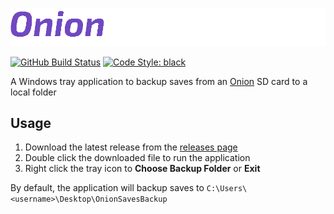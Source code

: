 <!-- Add the image assets/repo-logo.png -->
<p align="center">
  <img src="https://raw.githubusercontent.com/SavageCore/OnionSavesBackup/main/assets/repo-logo.png" alt="OnionSavesBackup" />

[![GitHub Build Status](https://img.shields.io/github/actions/workflow/status/SavageCore/OnionSavesBackup/build.yml?style=flat-square&logo=pytest)](https://github.com/SavageCore/OnionSavesBackup/actions/workflows/build.yml)
[![Code Style: black](https://img.shields.io/badge/code%20style-black-black)](https://pypi.org/project/black/)

A Windows tray application to backup saves from an [Onion](https://github.com/OnionUI/Onion) SD card to a local folder

## Usage

1. Download the latest release from the [releases page](https://github.com/SavageCore/OnionSavesBackup/releases/latest)
2. Double click the downloaded file to run the application
3. Right click the tray icon to **Choose Backup Folder** or **Exit**

By default, the application will backup saves to `C:\Users\<username>\Desktop\OnionSavesBackup`
